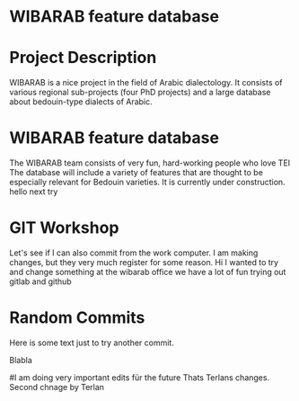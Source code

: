 # WIBARAB feature database

# Project Description
WIBARAB is a nice project in the field of Arabic dialectology. It consists of various regional sub-projects (four PhD projects) and a large database about bedouin-type dialects of Arabic.
# WIBARAB feature database
The WIBARAB team consists of very fun, hard-working people who love TEI
The database will include a variety of features that are thought to be especially relevant for Bedouin varieties. It is currently under construction.
hello
next try

# GIT Workshop 
Let's see if I can also commit from the work computer.
I am making changes, but they very much register for some reason.
Hi I wanted to try and change something
at the wibarab office we have a lot of fun trying out gitlab and github


# Random Commits
Here is some text just to try another commit.

Blabla

#I am doing very important edits für the future
Thats Terlans changes. 
Second chnage by Terlan
